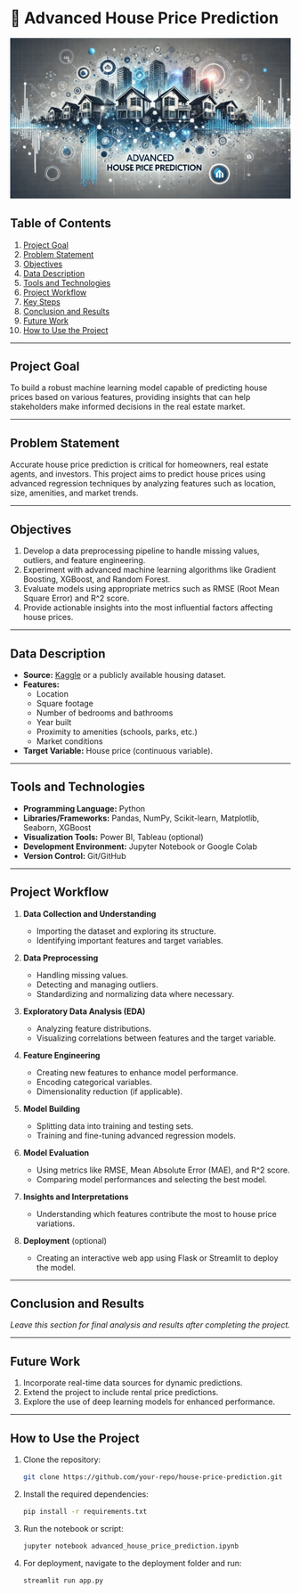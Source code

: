 # 🏡 Advanced House Price Prediction

![Banner Image](banner_image.webp)

## Table of Contents
1. [Project Goal](#project-goal)
2. [Problem Statement](#problem-statement)
3. [Objectives](#objectives)
4. [Data Description](#data-description)
5. [Tools and Technologies](#tools-and-technologies)
6. [Project Workflow](#project-workflow)
7. [Key Steps](#key-steps)
8. [Conclusion and Results](#conclusion-and-results)
9. [Future Work](#future-work)
10. [How to Use the Project](#how-to-use-the-project)

---

## Project Goal

To build a robust machine learning model capable of predicting house prices based on various features, providing insights that can help stakeholders make informed decisions in the real estate market.

---

## Problem Statement

Accurate house price prediction is critical for homeowners, real estate agents, and investors. This project aims to predict house prices using advanced regression techniques by analyzing features such as location, size, amenities, and market trends.

---

## Objectives

1. Develop a data preprocessing pipeline to handle missing values, outliers, and feature engineering.
2. Experiment with advanced machine learning algorithms like Gradient Boosting, XGBoost, and Random Forest.
3. Evaluate models using appropriate metrics such as RMSE (Root Mean Square Error) and R^2 score.
4. Provide actionable insights into the most influential factors affecting house prices.

---

## Data Description

- **Source:** [Kaggle](https://www.kaggle.com) or a publicly available housing dataset.
- **Features:** 
  - Location
  - Square footage
  - Number of bedrooms and bathrooms
  - Year built
  - Proximity to amenities (schools, parks, etc.)
  - Market conditions
- **Target Variable:** House price (continuous variable).

---

## Tools and Technologies

- **Programming Language:** Python
- **Libraries/Frameworks:** Pandas, NumPy, Scikit-learn, Matplotlib, Seaborn, XGBoost
- **Visualization Tools:** Power BI, Tableau (optional)
- **Development Environment:** Jupyter Notebook or Google Colab
- **Version Control:** Git/GitHub

---

## Project Workflow

1. **Data Collection and Understanding**
   - Importing the dataset and exploring its structure.
   - Identifying important features and target variables.

2. **Data Preprocessing**
   - Handling missing values.
   - Detecting and managing outliers.
   - Standardizing and normalizing data where necessary.

3. **Exploratory Data Analysis (EDA)**
   - Analyzing feature distributions.
   - Visualizing correlations between features and the target variable.

4. **Feature Engineering**
   - Creating new features to enhance model performance.
   - Encoding categorical variables.
   - Dimensionality reduction (if applicable).

5. **Model Building**
   - Splitting data into training and testing sets.
   - Training and fine-tuning advanced regression models.

6. **Model Evaluation**
   - Using metrics like RMSE, Mean Absolute Error (MAE), and R^2 score.
   - Comparing model performances and selecting the best model.

7. **Insights and Interpretations**
   - Understanding which features contribute the most to house price variations.

8. **Deployment** (optional)
   - Creating an interactive web app using Flask or Streamlit to deploy the model.

---

## Conclusion and Results

*Leave this section for final analysis and results after completing the project.*

---

## Future Work

1. Incorporate real-time data sources for dynamic predictions.
2. Extend the project to include rental price predictions.
3. Explore the use of deep learning models for enhanced performance.

---

## How to Use the Project

1. Clone the repository:
   ```bash
   git clone https://github.com/your-repo/house-price-prediction.git
   ```
2. Install the required dependencies:
   ```bash
   pip install -r requirements.txt
   ```
3. Run the notebook or script:
   ```bash
   jupyter notebook advanced_house_price_prediction.ipynb
   ```
4. For deployment, navigate to the deployment folder and run:
   ```bash
   streamlit run app.py
   ```
